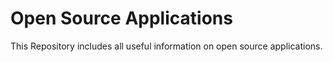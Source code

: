 # Open Source Applications    
This Repository includes all useful information on open source applications.
